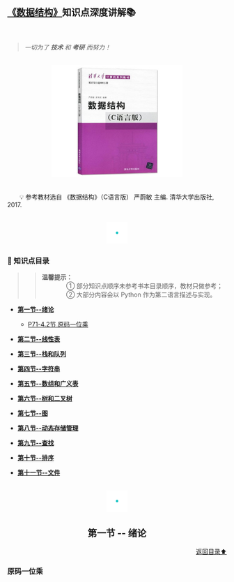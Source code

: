 ## [《数据结构》](#welcome)知识点深度讲解📚

<br>

> *一切为了 **技术** 和 **考研** 而努力！*

<br>
<div align="center">
    <img src="pics/bookcut.jpg" width="300">
</div>
<br>

&emsp;&emsp;💡 参考教材选自 《数据结构》（C语言版） 严蔚敏 主编. 清华大学出版社, 2017. 

<br>
<div align="center">
    <img src="pics/cutline.gif" width="50">
</div>

### 📝 知识点目录

>> **温馨提示：**<br>&emsp;&emsp;&emsp;&emsp;① 部分知识点顺序未参考书本目录顺序，教材只做参考；<br>&emsp;&emsp;&emsp;&emsp;② 大部分内容会以 Python 作为第二语言描述与实现。

+ [**第一节--绪论**](#)
    
  - [P71-4.2节 原码一位乘](#)
  
+ [**第二节--线性表**](#)

+ [**第三节--栈和队列**](#)

+ [**第四节--字符串**](#)

+ [**第五节--数组和广义表**](#)

+ [**第六节--树和二叉树**](#)

+ [**第七节--图**](#)

+ [**第八节--动态存储管理**](#)

+ [**第九节--查找**](#)

+ [**第十节--排序**](#)

+ [**第十一节--文件**](#)

<br>
<div align="center">
    <img src="pics/cutline.gif" width="50">
    <h2>第一节 -- 绪论</h2>
</div>
<div align="right">
    <a href="#-知识点目录">返回目录⬆</a>
</div>

### 原码一位乘
